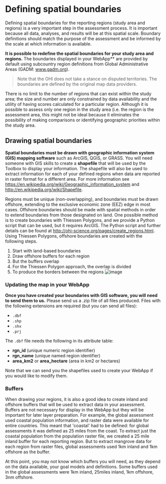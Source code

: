 # Defining spatial boundaries

Defining spatial boundaries for the reporting regions (study area and regions) is a very important step in the assessment process. It is important because all data, analyses, and results will be at this spatial scale. Boundary definitions should match the purpose of the assessment and be informed by the scale at which information is available.

**It is possible to redefine the spatial boundaries for your study area and regions.** The boundaries displayed in your WebApp** are provided by default using subcountry region definitions from Global Administrative Areas (GADM: www.gadm.org).

> Note that the OHI does not take a stance on disputed territories. The boundaries are defined by the original map data providers.

<!---BB's clipping fig--->

<!---fig of clipping spatial data,
Having regions appropriately defined is important for your assessment because tabular data are often repo
Tabular and spatial data, clipping.--->

There is no limit to the number of regions that can exist within the study area; the size and number are only constrained by data availability and the utility of having scores calculated for a particular region. Although it is possible to assess only one region in the study area (i.e. the region is the assessment area, this might not be ideal because it eliminates the possibility of making comparisons or identifying geographic priorities within the study area.

## Drawing spatial boundaries

**Spatial boundaries must be drawn with geographic information system (GIS) mapping software** such as ArcGIS, QGIS, or GRASS. You will need someone with GIS skills to create a **shapefile** that will be used by the Toolbox to display your information. The shapefile will also be used to extract information for each of your defined regions when data are reported in raster format for a different area. For more information see https://en.wikipedia.org/wiki/Geographic_information_system and  http://en.wikipedia.org/wiki/Shapefile.

Regions must be unique (non-overlapping), and boundaries must be drawn offshore, extending to the exclusive economic zone (EEZ) edge in most cases. Offshore boundaries should be made with spatial methods in order to extend boundaries from those designated on land. One possible method is to create boundaries with Thiessen Polygons, and we provide a Python script that can be used, but it requires ArcGIS. The Python script and further details can be found at http://ohi-science.org/pages/create_regions.html. Using Thiessen Polygons, offshore boundaries are created with the following steps.

1. Start with land-based boundaries
2. Draw offshore buffers for each region  
3. But the buffers overlap
4. For the Thiessen Polygon approach, the overlap is divided
5. To produce the borders between the regions
![image](https://docs.google.com/drawings/d/17qXZ8Ah6WPYhP1_RQOsIA5gHBNlP8mGAFcDIxkizM58/pub?w=960&h=720)


### Updating the map in your WebApp

**Once you have created your boundaries with GIS software, you will need to send them to us.** Please send us a .zip file of all files produced. Files with the following extensions are required (but you can send all files):

- `.dbf`
- `.shp`
- `.shx`
- `.prj`

The `.dbf` file needs the following in its attribute table:

- **rgn_id** (unique numeric region identifier)
- **rgn_name** (unique named region identifier)
- **area_km2** or **area_hectare** (area in km2 or hectares)

Note that we can send you the shapefiles used to create your WebApp if you would like to modify them.

<!---From Mel: I just looked at what R produces for shapefiles, and it is: .dbf, .prj, .shp, .shx
shp = boundaries
dbf = database (attribute table)
prj = projection information
not sure what shx is....
So I am guessing that is all that is really needed.--->

### Buffers

When drawing your regions, it is also a good idea to create inland and offshore buffers that will be used to extract data in your assessment. Buffers are not necessary for display in the WebApp but they will be important for later layer preparation. For example, the global assessment used coastal population information, and raster data were available for entire countries. This meant that 'coastal' had to be defined: for global assessments it was defined as 25 miles from the coast. To extract just the coastal population from the population raster file, we created a 25 mile inland buffer for each reporting region. But to extract mangrove data for each region from raster files, global assessments used 1km inland and 1km offshore as the buffer.  

At this point, you may not know which buffers you will need, as they depend on the data available, your goal models and definitions. Some buffers used in the global assessments were 1km inland, 25miles inland, 1km offshore, 3nm offshore.
